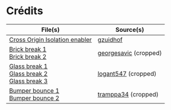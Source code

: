# Crédits

| File(s) | Source(s) |
| -------- | ------- |
| [Cross Origin Isolation enabler](docs/play/coi-serviceworker.js) | [gzuidhof](https://github.com/gzuidhof/coi-serviceworker)  |
| [Brick break 1](src/assets/sounds/SFXs/tiles/brick/break1.wav)<br>[Brick break 2](src/assets/sounds/SFXs/tiles/brick/break2.wav)  | [georgesavic](https://freesound.org/s/593473/) (cropped)  |
| [Glass break 1](src/assets/sounds/SFXs/tiles/glass/break1.wav)<br>[Glass break 2](src/assets/sounds/SFXs/tiles/glass/break2.wav)<br>[Glass break 3](src/assets/sounds/SFXs/tiles/glass/break3.wav)  | [logant547](https://freesound.org/s/677734/) (cropped) |
| [Bumper bounce 1](src/assets/sounds/SFXs/tiles/bumper/bounce1.wav)<br>[Bumper bounce 2](src/assets/sounds/SFXs/tiles/bumper/bounce2.wav)  | [tramppa34](https://freesound.org/s/202117/) (cropped) |
